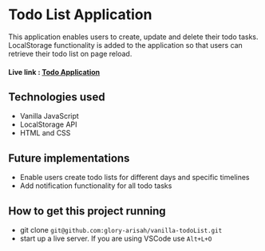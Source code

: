 # Todo List Application

This application enables users to create, update and delete their todo tasks. LocalStorage functionality is added to the application so that users can retrieve their todo list on page reload.

#### Live link : [Todo Application](https://brilliant-biscotti-a5a35f.netlify.app)

## Technologies used
- Vanilla JavaScript
- LocalStorage API
- HTML and CSS

## Future implementations
- Enable users create todo lists for different days and specific timelines
- Add notification functionality for all todo tasks

## How to get this project running
- git clone `git@github.com:glory-arisah/vanilla-todoList.git`
- start up a live server. If you are using VSCode use `Alt+L+O`
